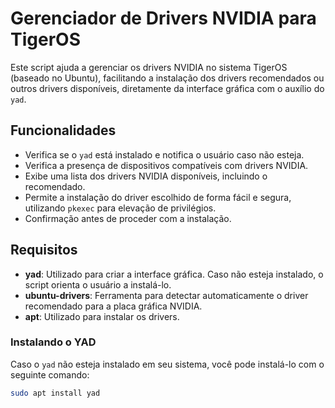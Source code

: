 # Gerenciador de Drivers NVIDIA para TigerOS

Este script ajuda a gerenciar os drivers NVIDIA no sistema TigerOS (baseado no Ubuntu), facilitando a instalação dos drivers recomendados ou outros drivers disponíveis, diretamente da interface gráfica com o auxílio do `yad`.

## Funcionalidades

- Verifica se o `yad` está instalado e notifica o usuário caso não esteja.
- Verifica a presença de dispositivos compatíveis com drivers NVIDIA.
- Exibe uma lista dos drivers NVIDIA disponíveis, incluindo o recomendado.
- Permite a instalação do driver escolhido de forma fácil e segura, utilizando `pkexec` para elevação de privilégios.
- Confirmação antes de proceder com a instalação.

## Requisitos

- **yad**: Utilizado para criar a interface gráfica. Caso não esteja instalado, o script orienta o usuário a instalá-lo.
- **ubuntu-drivers**: Ferramenta para detectar automaticamente o driver recomendado para a placa gráfica NVIDIA.
- **apt**: Utilizado para instalar os drivers.

### Instalando o YAD

Caso o `yad` não esteja instalado em seu sistema, você pode instalá-lo com o seguinte comando:

```bash
sudo apt install yad
